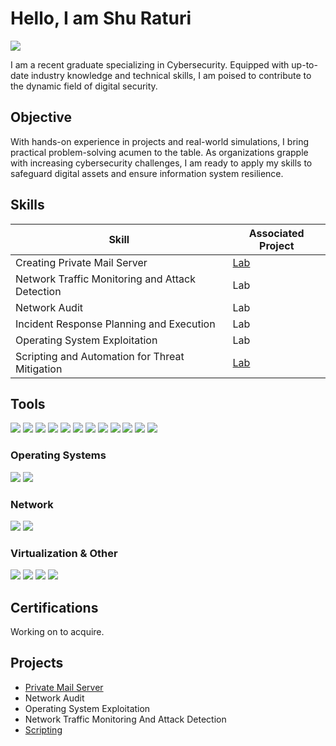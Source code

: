 # Hello, I am Shu Raturi
<a href="https://www.linkedin.com/in/shubham-raturi-797229288/"><img src="https://img.shields.io/badge/-LinkedIn-0072b1?&style=for-the-badge&logo=linkedin&logoColor=white" /></a>

I am a recent graduate specializing in Cybersecurity. Equipped with up-to-date industry knowledge and technical skills, I am poised to contribute to the dynamic field of digital security.

## Objective
With hands-on experience in projects and real-world simulations, I bring practical problem-solving acumen to the table. As organizations grapple with increasing cybersecurity challenges, I am ready to apply my skills to safeguard digital assets and ensure information system resilience.

## Skills

| Skill                                         | Associated Project         |
|-----------------------------------------------|----------------------------|
| Creating Private Mail Server                                 | [Lab](https://github.com/AlbedoAi/Mail-Server)|
| Network Traffic Monitoring and Attack Detection | Lab|
| Network Audit                | Lab|
| Incident Response Planning and Execution      | Lab|
| Operating System Exploitation                  | Lab|
| Scripting and Automation for Threat Mitigation | [Lab](https://github.com/AlbedoAi/Python-Projects)|

## Tools
<div>
    <img src="https://img.shields.io/badge/-Hydra-678DB2?style=for-the-badge&logo=hydra&logoColor=white" />
    <img src="https://img.shields.io/badge/-Metasploit-ED1C24?style=for-the-badge&logo=metasploit&logoColor=white" />
    <img src="https://img.shields.io/badge/-VMware-607078?style=for-the-badge&logo=vmware&logoColor=white" />
    <img src="https://img.shields.io/badge/-VirtualBox-183A61?style=for-the-badge&logo=virtualbox&logoColor=white" />
    <img src="https://img.shields.io/badge/-VPN-000000?style=for-the-badge&logo=vpn&logoColor=white" />
    <img src="https://img.shields.io/badge/-Git-F05032?style=for-the-badge&logo=git&logoColor=white" />
    <img src="https://img.shields.io/badge/-Netcat-000000?style=for-the-badge&logo=netcat&logoColor=white" />
    <img src="https://img.shields.io/badge/-Sqlmap-FFA500?style=for-the-badge&logo=sqlmap&logoColor=white" />
    <img src="https://img.shields.io/badge/-pfSense-222222?style=for-the-badge&logo=pfSense&logoColor=white" />
    <img src="https://img.shields.io/badge/-ZAP-1A1A1A?style=for-the-badge&logo=owasp&logoColor=white" />
    <img src="https://img.shields.io/badge/-Burp%20Suite-FF4500?style=for-the-badge&logo=burp&logoColor=white" />
    <img src="https://img.shields.io/badge/-Nessus-00AEFF?style=for-the-badge&logo=nessus&logoColor=white" />
</div>

### Operating Systems
<div>
    <img src="https://img.shields.io/badge/-Linux-000000?style=for-the-badge&logo=linux&logoColor=white" />
    <img src="https://img.shields.io/badge/-Windows-0078D6?style=for-the-badge&logo=windows&logoColor=white" />
</div>


### Network
<div>
    <img src="https://img.shields.io/badge/-Wireshark-1679A7?&style=for-the-badge&logo=Wireshark&logoColor=white" />
    <img src="https://img.shields.io/badge/-Nmap-FF7F00?style=for-the-badge&logo=Nmap&logoColor=white" />
</div>

### Virtualization & Other
<div>
    <img src="https://img.shields.io/badge/-VMware-607078?style=for-the-badge&logo=vmware&logoColor=white" />
    <img src="https://img.shields.io/badge/-VirtualBox-183A61?style=for-the-badge&logo=virtualbox&logoColor=white" />
    <img src="https://img.shields.io/badge/-Git-F05032?style=for-the-badge&logo=git&logoColor=white" />
    <img src="https://img.shields.io/badge/-Microsoft%20Word/365-2B579A?style=for-the-badge&logo=microsoft%20word&logoColor=white" />
</div>

## Certifications
<div>
Working on to acquire.
</div>

## Projects
- [Private Mail Server](https://github.com/AlbedoAi/Mail-Server)
- Network Audit
- Operating System Exploitation
- Network Traffic Monitoring And Attack Detection
- [Scripting](https://github.com/AlbedoAi/Python-Projects)
